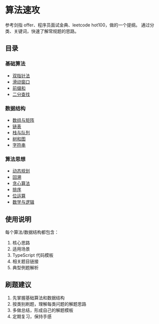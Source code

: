 # 算法速攻

参考剑指 offer、程序员面试金典、leetcode hot100，做的一个提纲。
通过分类、关键词，快速了解常规题的思路。

## 目录

### 基础算法

- [双指针法](./双指针法.md)
- [滑动窗口](./滑动窗口.md)
- [前缀和](./前缀和.md)
- [二分查找](./二分查找.md)

### 数据结构

- [数组与矩阵](./1、数组与矩阵.md)
- [链表](./2、链表.md)
- [栈与队列](./3、栈和队列.md)
- [树和图](./4、树和图.md)
- [字符串](./11、字符串.md)

### 算法思想

- [动态规划](./5、动态规划.md)
- [回溯](./6、回溯算法.md)
- [贪心算法](./7、贪心算法.md)
- [排序](./8、排序算法.md)
- [位运算](./9、位运算.md)
- [数学与逻辑](./10、数学.md)

## 使用说明

每个算法/数据结构都包含：

1. 核心思路
2. 适用场景
3. TypeScript 代码模板
4. 相关题目链接
5. 典型例题解析

## 刷题建议

1. 先掌握基础算法和数据结构
2. 按类别刷题，理解每类问题的解题思路
3. 多做总结，形成自己的解题模板
4. 定期复习，保持手感
